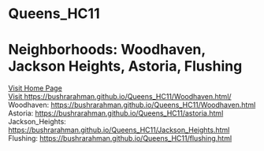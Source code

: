 # Queens_HC11
# Neighborhoods: Woodhaven, Jackson Heights, Astoria, Flushing
<a href='https://bushrarahman.github.io/Queens_HC11/'>Visit Home Page</a> <br>
<a href='https://bushrarahman.github.io/Queens_HC11/Woodhaven.html'>Visit https://bushrarahman.github.io/Queens_HC11/Woodhaven.html/</a>
Woodhaven: https://bushrarahman.github.io/Queens_HC11/Woodhaven.html <br>
Astoria: https://bushrarahman.github.io/Queens_HC11/astoria.html <br>
Jackson_Heights: https://bushrarahman.github.io/Queens_HC11/Jackson_Heights.html <br>
Flushing: https://bushrarahman.github.io/Queens_HC11/flushing.html 

